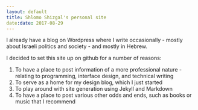 ```yaml
---
layout: default
title: Shlomo Shizgal's personal site
date:date: 2017-08-29
---
```

I already have a blog on Wordpress where I write occasionally - mostly about Israeli politics and society - and mostly in Hebrew.

I decided to set this site up on github for a number of reasons:
1. To have a place to post information of a more professional nature - relating to programming, interface design, and technical writing
2. To serve as a home for my design blog, which I just started
3. To play around with site generation using Jekyll and Markdown
4. To have a place to post various other odds and ends, such as books or music that I recommend
